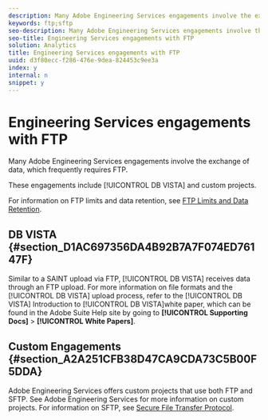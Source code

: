 ```yaml
---
description: Many Adobe Engineering Services engagements involve the exchange of data, which frequently requires FTP.
keywords: ftp;sftp
seo-description: Many Adobe Engineering Services engagements involve the exchange of data, which frequently requires FTP.
seo-title: Engineering Services engagements with FTP
solution: Analytics
title: Engineering Services engagements with FTP
uuid: d3f80ecc-f286-476e-9dea-824453c9ee3a
index: y
internal: n
snippet: y
---
```


# Engineering Services engagements with FTP

Many Adobe Engineering Services engagements involve the exchange of data, which frequently requires FTP.

These engagements include [!UICONTROL DB VISTA] and custom projects.

For information on FTP limits and data retention, see [FTP Limits and Data Retention](../../ftp-and-sftp-bucket/ftp-limits.md#concept_8CAA1D8F27B3411AB902520AD6C9A70E).

## DB VISTA {#section_D1AC697356DA4B92B7A7F074ED76147F}

Similar to a SAINT upload via FTP, [!UICONTROL DB VISTA] receives data through an FTP upload. For more information on file formats and the [!UICONTROL DB VISTA] upload process, refer to the [!UICONTROL DB VISTA] Introduction to [!UICONTROL DB VISTA]white paper, which can be found in the Adobe Suite Help site by going to **[!UICONTROL Supporting Docs]** > **[!UICONTROL White Papers]**.

## Custom Engagements {#section_A2A251CFB38D47CA9CDA73C5B00F5DDA}

Adobe Engineering Services offers custom projects that use both FTP and SFTP. See Adobe Engineering Services for more information on custom projects. For information on SFTP, see [Secure File Transfer Protocol](../../ftp-and-sftp-bucket/c-sftp/ftp-sftp.md#concept_08905F69AE2445FFB167D8AEE68390DC). 
